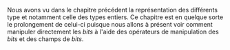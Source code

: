 Nous avons vu dans le chapitre précédent la représentation des différents type et notamment celle des types entiers. Ce chapitre est en quelque sorte le prolongement de celui-ci puisque nous allons à présent voir comment manipuler directement les *bits* à l'aide des opérateurs de manipulation des *bits* et des champs de *bits*.